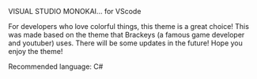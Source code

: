 VISUAL STUDIO MONOKAI... for VScode

For developers who love colorful things, this theme is a great choice! This was made based on the theme that Brackeys (a famous game developer and youtuber) uses. There will be some updates in the future! Hope you enjoy the theme!

Recommended language: C#